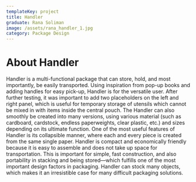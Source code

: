 ```yaml
---
templateKey: project
title: Handler
graduate: Rana Soliman
image: /assets/rana_handler_1.jpg
category: Package Design
---
```

# About Handler

Handler is a multi-functional package that can store, hold, and most importantly, be easily transported. Using inspiration from pop-up books and adding handles for easy pick-up, Handler is for the versatile user. After further testing, it was important to add two placeholders on the left and right panel, which is useful for temporary storage of utensils which cannot be mixed in with items inside the central pouch. The Handler can also smoothly be created into many versions, using various material (such as cardboard, cardstock, endless paperweights, clear plastic, etc.) and sizes depending on its ultimate function. One of the most useful features of Handler is its collapsible manner, where each and every piece is created from the same single paper. Handler is compact and economically friendly because it is easy to assemble and does not take up space for transportation. This is important for simple, fast construction, and also portability in stacking and being stored—which fulfills one of the most important design factors in packaging. Handler can stock many objects, which makes it an irresistible case for many difficult packaging solutions.
